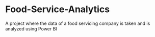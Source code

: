# Food-Service-Analytics
A project where the data of a food servicing company is taken and is analyzed using Power BI
